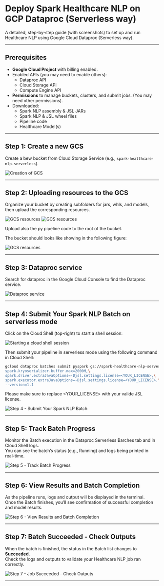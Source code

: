 # Deploy Spark Healthcare NLP on GCP Dataproc (Serverless way)

A detailed, step-by-step guide (with screenshots) to set up and run Healthcare NLP using Google Cloud Dataproc (Serverless way).

---


## Prerequisites

- **Google Cloud Project** with billing enabled.
- Enabled APIs (you may need to enable others):
  - Dataproc API
  - Cloud Storage API
  - Compute Engine API
- **Permissions** to manage buckets, clusters, and submit jobs. (You may need other permissions).
- Downloaded:
  - Spark NLP assembly & JSL JARs
  - Spark NLP & JSL wheel files
  - Pipeline code
  - Healthcare Model(s)

---

## Step 1: Create a new GCS 

Create a bew bucket from Cloud Storage Service (e.g., `spark-healthcare-nlp-serverless`).

![Creation of GCS](step1.png)

---

## Step 2: Uploading resources to the GCS

Organize your bucket by creating subfolders for jars, whls, and models, then upload the corresponding resources.


![GCS resources](step2.png)
![GCS resources](step2.2.png)

Upload also the py pipeline code to the root of the bucket.

The bucket should looks like showing in the following figure:

![GCS resources](step3.png)

---

## Step 3: Dataproc service

Search for dataproc in the Google Cloud Console to find the Dataproc service.


![Dataproc service](step4.png)

---


## Step 4: Submit Your Spark NLP Batch on serverless mode

Click on the Cloud Shell (top-right) to start a shell session:

![Starting a cloud shell session](step5.png)

Then submit your pipeline in serverless mode using the following command in Cloud Shell:

```bash
gcloud dataproc batches submit pyspark gs://spark-healthcare-nlp-serverless/spark_healthcare_nlp_serverless.py   --project=docusign-251217   --region=us-central1   --batch=jsl-batch   --jars=gs://spark-healthcare-nlp-serverless/jars/spark-nlp-assembly-6.0.0.jar,gs://spark-healthcare-nlp-serverless/jars/spark-nlp-jsl-6.0.0.jar   --py-files=gs://spark-healthcare-nlp-serverless/whls/spark_nlp-6.0.0-py2.py3-none-any.whl,gs://spark-healthcare-nlp-serverless/whls/spark_nlp_jsl-6.0.0-py3-none-any.whl   --properties="spark.serializer=org.apache.spark.serializer.KryoSerializer,\
spark.kryoserializer.buffer.max=2000M,\
spark.driver.extraJavaOptions=-Djsl.settings.license=<YOUR_LICENSE>,\
spark.executor.extraJavaOptions=-Djsl.settings.license=<YOUR_LICENSE>,\
--version=1.1
```
Please make sure to replace <YOUR_LICENSE> with your valide JSL license.		

![Step 4 - Submit Your Spark NLP Batch](step6.png)

---

## Step 5: Track Batch Progress

Monitor the Batch execution in the Dataproc Serverless Barches tab and in Cloud Shell logs.  
You can see the batch’s status (e.g., Running) and logs being printed in real-time.

![Step 5 - Track Batch Progress](step7.png)

---

## Step 6: View Results and Batch Completion

As the pipeline runs, logs and output will be displayed in the terminal.  
Once the Batch finishes, you’ll see confirmation of successful completion and model results.

![Step 6 - View Results and Batch Completion](step7.2.png)

---

## Step 7: Batch Succeeded - Check Outputs

When the batch is finished, the status in the Batch list changes to **Succeeded**.  
Check the logs and outputs to validate your Healthcare NLP job ran correctly.

![Step 7 - Job Succeeded - Check Outputs](step7.3.png)

---

